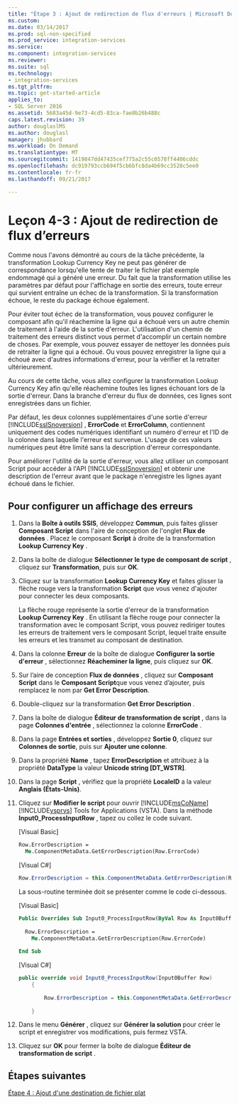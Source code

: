 ```yaml
---
title: "Étape 3 : Ajout de redirection de flux d'erreurs | Microsoft Docs"
ms.custom: 
ms.date: 03/14/2017
ms.prod: sql-non-specified
ms.prod_service: integration-services
ms.service: 
ms.component: integration-services
ms.reviewer: 
ms.suite: sql
ms.technology:
- integration-services
ms.tgt_pltfrm: 
ms.topic: get-started-article
applies_to:
- SQL Server 2016
ms.assetid: 5683a45d-9e73-4cd5-83ca-fae8b26b488c
caps.latest.revision: 39
author: douglaslMS
ms.author: douglasl
manager: jhubbard
ms.workload: On Demand
ms.translationtype: MT
ms.sourcegitcommit: 1419847dd47435cef775a2c55c0578ff4406cddc
ms.openlocfilehash: dc919793ccb694f5cb6bfc8da4b69cc3528c5ee0
ms.contentlocale: fr-fr
ms.lasthandoff: 09/21/2017

---
```

# <a name="lesson-4-3---adding-error-flow-redirection"></a>Leçon 4-3 : Ajout de redirection de flux d’erreurs
Comme nous l'avons démontré au cours de la tâche précédente, la transformation Lookup Currency Key ne peut pas générer de correspondance lorsqu'elle tente de traiter le fichier plat exemple endommagé qui a généré une erreur. Du fait que la transformation utilise les paramètres par défaut pour l'affichage en sortie des erreurs, toute erreur qui survient entraîne un échec de la transformation. Si la transformation échoue, le reste du package échoue également.  
  
Pour éviter tout échec de la transformation, vous pouvez configurer le composant afin qu'il réachemine la ligne qui a échoué vers un autre chemin de traitement à l'aide de la sortie d'erreur. L'utilisation d'un chemin de traitement des erreurs distinct vous permet d'accomplir un certain nombre de choses. Par exemple, vous pouvez essayer de nettoyer les données puis de retraiter la ligne qui a échoué. Ou vous pouvez enregistrer la ligne qui a échoué avec d'autres informations d'erreur, pour la vérifier et la retraiter ultérieurement.  
  
Au cours de cette tâche, vous allez configurer la transformation Lookup Currency Key afin qu'elle réachemine toutes les lignes échouant lors de la sortie d'erreur. Dans la branche d'erreur du flux de données, ces lignes sont enregistrées dans un fichier.  
  
Par défaut, les deux colonnes supplémentaires d'une sortie d'erreur [!INCLUDE[ssISnoversion](../includes/ssisnoversion-md.md)] , **ErrorCode** et **ErrorColumn**, contiennent uniquement des codes numériques identifiant un numéro d'erreur et l'ID de la colonne dans laquelle l'erreur est survenue. L'usage de ces valeurs numériques peut être limité sans la description d'erreur correspondante.  
  
Pour améliorer l'utilité de la sortie d'erreur, vous allez utiliser un composant Script pour accéder à l'API [!INCLUDE[ssISnoversion](../includes/ssisnoversion-md.md)] et obtenir une description de l'erreur avant que le package n'enregistre les lignes ayant échoué dans le fichier.  
  
## <a name="to-configure-an-error-output"></a>Pour configurer un affichage des erreurs  
  
1.  Dans la **Boîte à outils SSIS**, développez **Commun**, puis faites glisser **Composant Script** dans l'aire de conception de l'onglet **Flux de données** . Placez le composant **Script** à droite de la transformation **Lookup Currency Key** .  
  
2.  Dans la boîte de dialogue **Sélectionner le type de composant de script** , cliquez sur **Transformation**, puis sur **OK**.  
  
3.  Cliquez sur la transformation **Lookup Currency Key** et faites glisser la flèche rouge vers la transformation **Script** que vous venez d'ajouter pour connecter les deux composants.  
  
    La flèche rouge représente la sortie d'erreur de la transformation **Lookup Currency Key** . En utilisant la flèche rouge pour connecter la transformation avec le composant Script, vous pouvez rediriger toutes les erreurs de traitement vers le composant Script, lequel traite ensuite les erreurs et les transmet au composant de destination.  
  
4.  Dans la colonne **Erreur** de la boîte de dialogue **Configurer la sortie d'erreur** , sélectionnez **Réacheminer la ligne**, puis cliquez sur **OK**.  
  
5.  Sur l’aire de conception **Flux de données** , cliquez sur **Composant Script** dans le **Composant Script**que vous venez d’ajouter, puis remplacez le nom par **Get Error Description**.  
  
6.  Double-cliquez sur la transformation **Get Error Description** .  
  
7.  Dans la boîte de dialogue **Éditeur de transformation de script** , dans la page **Colonnes d'entrée** , sélectionnez la colonne **ErrorCode** .  
  
8.  Dans la page **Entrées et sorties** , développez **Sortie 0**, cliquez sur **Colonnes de sortie**, puis sur **Ajouter une colonne**.  
  
9. Dans la propriété **Name** , tapez **ErrorDescription** et attribuez à la propriété **DataType** la valeur **Unicode string [DT_WSTR]**.  
  
10. Dans la page **Script** , vérifiez que la propriété **LocaleID** a la valeur **Anglais (États-Unis)**.  
  
11. Cliquez sur **Modifier le script** pour ouvrir [!INCLUDE[msCoName](../includes/msconame-md.md)] [!INCLUDE[vsprvs](../includes/vsprvs-md.md)] Tools for Applications (VSTA). Dans la méthode **Input0_ProcessInputRow** , tapez ou collez le code suivant.  
  
    [Visual Basic]  
  
    ```vb  
    Row.ErrorDescription =   
      Me.ComponentMetaData.GetErrorDescription(Row.ErrorCode)  
    ```  
  
    [Visual C#]  
  
    ```cs
    Row.ErrorDescription = this.ComponentMetaData.GetErrorDescription(Row.ErrorCode);  
    ```  
  
    La sous-routine terminée doit se présenter comme le code ci-dessous.  
  
    [Visual Basic]  
  
    ```vb
    Public Overrides Sub Input0_ProcessInputRow(ByVal Row As Input0Buffer)  
  
      Row.ErrorDescription =   
        Me.ComponentMetaData.GetErrorDescription(Row.ErrorCode)  
  
    End Sub  
    ```  
  
    [Visual C#]  
  
    ```cs
    public override void Input0_ProcessInputRow(Input0Buffer Row)  
        {  
  
            Row.ErrorDescription = this.ComponentMetaData.GetErrorDescription(Row.ErrorCode);  
  
        }  
    ```  
  
12. Dans le menu **Générer** , cliquez sur **Générer la solution** pour créer le script et enregistrer vos modifications, puis fermez VSTA.  
  
13. Cliquez sur **OK** pour fermer la boîte de dialogue **Éditeur de transformation de script** .  
  
## <a name="next-steps"></a>Étapes suivantes  
[Étape 4 : Ajout d'une destination de fichier plat](../integration-services/lesson-4-4-adding-a-flat-file-destination.md)  
  
  
  

